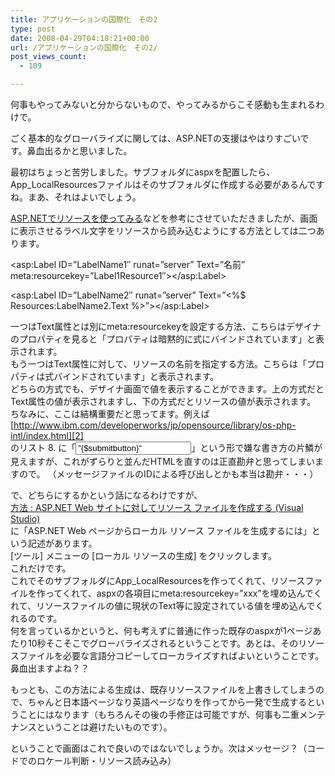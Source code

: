 ```yaml
---
title: アプリケーションの国際化　その2
type: post
date: 2008-04-29T04:18:21+00:00
url: /アプリケーションの国際化　その2/
post_views_count:
  - 109

---
```

何事もやってみないと分からないもので、やってみるからこそ感動も生まれるわけで。

ごく基本的なグローバライズに関しては、ASP.NETの支援はやはりすごいです。鼻血出るかと思いました。

最初はちょっと苦労しました。サブフォルダにaspxを配置したら、App_LocalResourcesファイルはそのサブフォルダに作成する必要があるんですね。まあ、それはよいでしょう。

[ASP.NETでリソースを使ってみる][1]などを参考にさせていただきましたが、画面に表示させるラベル文字をリソースから読み込むようにする方法としては二つあります。

<asp:Label ID=&#8221;LabelName1&#8243; runat=&#8221;server&#8221; Text=&#8221;名前&#8221; meta:resourcekey=&#8221;Label1Resource1&#8243;></asp:Label>

<asp:Label ID=&#8221;LabelName2&#8243; runat=&#8221;server&#8221; Text=&#8221;<%$ Resources:LabelName2.Text %>&#8221;></asp:Label> 

一つはText属性とは別にmeta:resourcekeyを設定する方法、こちらはデザイナのプロパティを見ると「プロパティは暗黙的に式にバインドされています」と表示されます。  
もう一つはText属性に対して、リソースの名前を指定する方法。こちらは「プロパティは式バインドされています」と表示されます。  
どちらの方式でも、デザイナ画面で値を表示することができます。上の方式だとText属性の値が表示されますし、下の方式だとリソースの値が表示されます。  
ちなみに、ここは結構重要だと思ってます。例えば  
[http://www.ibm.com/developerworks/jp/opensource/library/os-php-intl/index.html][2]  
のリスト 8. に「<input type = &#8220;submit&#8221; value=&#8221;{$submitbutton}&#8221; />」という形で嫌な書き方の片鱗が見えますが、これがずらりと並んだHTMLを直すのは正直勘弁と思ってしまいますので。 （メッセージファイルのIDによる呼び出しとかも本当は勘弁・・・）

で、どちらにするかという話になるわけですが、  
[方法 : ASP.NET Web サイトに対してリソース ファイルを作成する (Visual Studio)][3]  
に「ASP.NET Web ページからローカル リソース ファイルを生成するには」という記述があります。  
[ツール] メニューの [ローカル リソースの生成] をクリックします。  
これだけです。  
これでそのサブフォルダにApp_LocalResourcesを作ってくれて、リソースファイルを作ってくれて、aspxの各項目にmeta:resourcekey=&#8221;xxx&#8221;を埋め込んでくれて、リソースファイルの値に現状のText等に設定されている値を埋め込んでくれるのです。  
何を言っているかというと、何も考えずに普通に作った既存のaspxが1ページあたり10秒そこそこでグローバライズされるということです。あとは、そのリソースファイルを必要な言語分コピーしてローカライズすればよいということです。  
鼻血出ますよね？？ 

もっとも、この方法による生成は、既存リソースファイルを上書きしてしまうので、ちゃんと日本語ページなり英語ページなりを作ってから一発で生成するということにはなります（もちろんその後の手修正は可能ですが、何事も二重メンテナンスということは避けたいものです）。

ということで画面はこれで良いのではないでしょうか。次はメッセージ？（コードでのロケール判断・リソース読み込み）

 [1]: http://blogs.wankuma.com/koka/archive/2007/04/17/71767.aspx
 [2]: http://www.ibm.com/developerworks/jp/opensource/library/os-php-intl/index.html "http://www.ibm.com/developerworks/jp/opensource/library/os-php-intl/index.html"
 [3]: http://msdn2.microsoft.com/ja-jp/library/ms247246%28VS.80%29.aspx